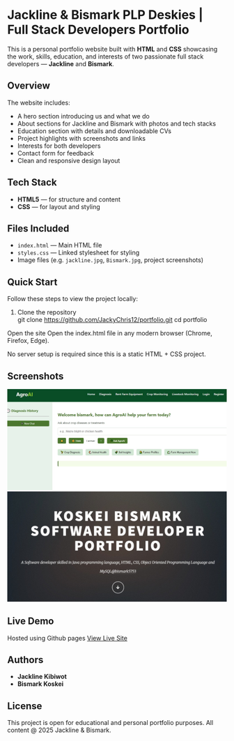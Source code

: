 # Jackline & Bismark PLP Deskies | Full Stack Developers Portfolio

This is a personal portfolio website built with **HTML** and **CSS** showcasing the work, skills, education, and interests of two passionate full stack developers — **Jackline** and **Bismark**.

## Overview

The website includes:

- A hero section introducing us and what we do
- About sections for Jackline and Bismark with photos and tech stacks
- Education section with details and downloadable CVs
- Project highlights with screenshots and links
- Interests for both developers
- Contact form for feedback
- Clean and responsive design layout


## Tech Stack

- **HTML5** — for structure and content
- **CSS** — for layout and styling



## Files Included

- `index.html` — Main HTML file
- `styles.css` — Linked stylesheet for styling
- Image files (e.g. `jackline.jpg`, `Bismark.jpg`, project screenshots)


## Quick Start

Follow these steps to view the project locally:

1. Clone the repository  
git clone https://github.com/JackyChris12/portfolio.git
cd portfolio

Open the site
Open the index.html file in any modern browser (Chrome, Firefox, Edge).

No server setup is required since this is a static HTML + CSS project.
## Screenshots

![AgroAI Screenshot](./jacky's_project.jpg)
![Portfolio Screenshot](./bismark's_project.jpg)

##  Live Demo

Hosted using Github pages
[View Live Site](https://jackychris12.github.io/July2025Cohort-Hackathon1/)  

## Authors

- **Jackline Kibiwot**
- **Bismark Koskei**



## License

This project is open for educational and personal portfolio purposes. All content @ 2025 Jackline & Bismark.
